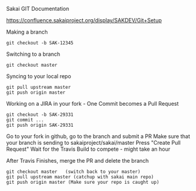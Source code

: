 
Sakai GIT Documentation

https://confluence.sakaiproject.org/display/SAKDEV/Git+Setup

Making a branch 

    git checkout -b SAK-12345

Switching to a branch

    git checkout master

Syncing to your local repo

    git pull upstream master
    git push origin master

Working on a JIRA in your fork - One Commit becomes a Pull Request

    git checkout -b SAK-29331
    git commit ...
    git push origin SAK-29331

Go to your fork in github, go to the branch and submit a PR
Make sure that your branch is sending to sakaiproject/sakai/master
Press "Create Pull Request"
Wait for the Travis Build to compete - might take an hour

After Travis Finishes, merge the PR and delete the branch

    git checkout master   (switch back to your master)
    git pull upstream master (catchup with sakai main repo)
    git push origin master (Make sure your repo is caught up)
    

